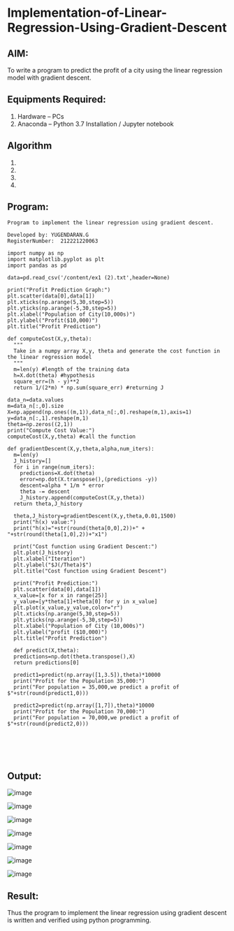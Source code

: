 # Implementation-of-Linear-Regression-Using-Gradient-Descent

## AIM:
To write a program to predict the profit of a city using the linear regression model with gradient descent.

## Equipments Required:
1. Hardware – PCs
2. Anaconda – Python 3.7 Installation / Jupyter notebook

## Algorithm
1. 
2. 
3. 
4. 

## Program:
```
Program to implement the linear regression using gradient descent.

Developed by: YUGENDARAN.G
RegisterNumber:  212221220063

import numpy as np
import matplotlib.pyplot as plt
import pandas as pd

data=pd.read_csv('/content/ex1 (2).txt',header=None)

print("Profit Prediction Graph:")
plt.scatter(data[0],data[1])
plt.xticks(np.arange(5,30,step=5))
plt.yticks(np.arange(-5,30,step=5))
plt.xlabel("Population of City(10,000s)")
plt.ylabel("Profit($10,000)")
plt.title("Profit Prediction")

def computeCost(X,y,theta):
  """
  Take in a numpy array X,y, theta and generate the cost function in the linear regression model
  """
  m=len(y) #length of the training data
  h=X.dot(theta) #hypothesis
  square_err=(h - y)**2
  return 1/(2*m) * np.sum(square_err) #returning J

data_n=data.values
m=data_n[:,0].size
X=np.append(np.ones((m,1)),data_n[:,0].reshape(m,1),axis=1)
y=data_n[:,1].reshape(m,1)
theta=np.zeros((2,1))
print("Compute Cost Value:")
computeCost(X,y,theta) #call the function

def gradientDescent(X,y,theta,alpha,num_iters):
  m=len(y)
  J_history=[]
  for i in range(num_iters):
    predictions=X.dot(theta)
    error=np.dot(X.transpose(),(predictions -y))
    descent=alpha * 1/m * error
    theta -= descent
    J_history.append(computeCost(X,y,theta))
  return theta,J_history
  
  theta,J_history=gradientDescent(X,y,theta,0.01,1500)
  print("h(x) value:")
  print("h(x)="+str(round(theta[0,0],2))+" + "+str(round(theta[1,0],2))+"x1")
  
  print("Cost function using Gradient Descent:")
  plt.plot(J_history)
  plt.xlabel("Iteration")
  plt.ylabel("$J(/Theta)$")
  plt.title("Cost function using Gradient Descent")
  
  print("Profit Prediction:")
  plt.scatter(data[0],data[1])
  x_value=[x for x in range(25)]
  y_value=[y*theta[1]+theta[0] for y in x_value]
  plt.plot(x_value,y_value,color="r")
  plt.xticks(np.arange(5,30,step=5))
  plt.yticks(np.arange(-5,30,step=5))
  plt.xlabel("Population of City (10,000s)")
  plt.ylabel("profit ($10,000)")
  plt.title("Profit Prediction")
  
  def predict(X,theta):
  predictions=np.dot(theta.transpose(),X)
  return predictions[0]
  
  predict1=predict(np.array([1,3.5]),theta)*10000
  print("Profit for the Population 35,000:")
  print("For population = 35,000,we predict a profit of $"+str(round(predict1,0)))
  
  predict2=predict(np.array([1,7]),theta)*10000
  print("Profit for the Population 70,000:")
  print("For population = 70,000,we predict a profit of $"+str(round(predict2,0)))
  
  
  



```

## Output:
![image](https://user-images.githubusercontent.com/128135616/229772505-9b5e215a-7f9b-4d6a-9c13-83b256c03adb.png)

![image](https://user-images.githubusercontent.com/128135616/229774601-64bf84fa-7c0a-4d97-bf6a-fc72006784fd.png)

![image](https://user-images.githubusercontent.com/128135616/229775286-32cdf640-cddd-4d35-8162-2d864570c1c5.png)

![image](https://user-images.githubusercontent.com/128135616/229775868-28b0321d-38fc-4451-8a09-d6a3868c3fb4.png)

![image](https://user-images.githubusercontent.com/128135616/229776490-eb092d8b-bb7e-4918-8922-fe4c52f2c591.png)

![image](https://user-images.githubusercontent.com/128135616/229779038-4297305d-4597-4c14-b0a4-50784db2dba5.png)

![image](https://user-images.githubusercontent.com/128135616/229779136-9b7e2cfc-bfcd-4f92-8963-a2daf57751f8.png)









## Result:
Thus the program to implement the linear regression using gradient descent is written and verified using python programming.
